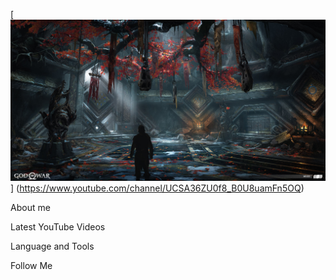 [![Header](https://github.com/hvoarang/hvoarang/blob/main/assets/GOW.jpg)] (https://www.youtube.com/channel/UCSA36ZU0f8_B0U8uamFn5OQ)

About me

Latest YouTube Videos

Language and Tools

Follow Me
